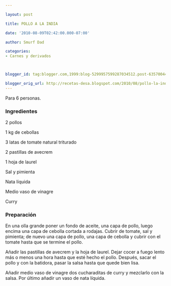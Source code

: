 ```yaml
---

layout: post

title: POLLO A LA INDIA

date: '2010-08-09T02:42:00.000-07:00'

author: Smurf Dad

categories:
- Carnes y derivados



blogger_id: tag:blogger.com,1999:blog-5299957599287034512.post-6357004462239408731

blogger_orig_url: http://recetas-desa.blogspot.com/2010/08/pollo-la-india.html
---
```


Para 6 personas.

<h3>Ingredientes</h3>

2 pollos

1 kg de cebollas

3 latas de tomate natural triturado

2 pastillas de avecrem

1 hoja de laurel

Sal y pimienta

Nata líquida

Medio vaso de vinagre

Curry

<h3>Preparación</h3>

En una olla grande poner un fondo de aceite, una capa de pollo, luego encima una capa de cebolla cortada a rodajas. Cubrir de tomate, sal y pimienta; de nuevo una capa de pollo, una capa de cebolla y cubrir con el tomate hasta que se termine el pollo.

Añadir las pastillas de avecrem y la hoja de laurel. Dejar cocer a fuego lento más o menos una hora hasta que esté hecho el pollo. Después, sacar el pollo y con la batidora, pasar la salsa hasta que quede bien lisa.

Añadir medio vaso de vinagre dos cucharaditas de curry y mezclarlo con la salsa. Por último añadir un vaso de nata líquida.